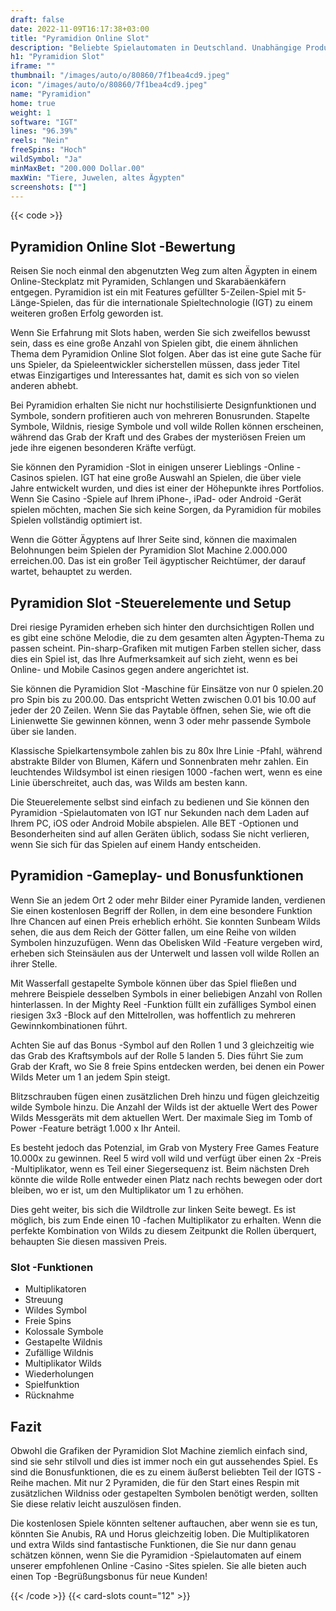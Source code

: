 ```yaml
---
draft: false
date: 2022-11-09T16:17:38+03:00
title: "Pyramidion Online Slot"
description: "Beliebte Spielautomaten in Deutschland. Unabhängige Produktbewertungen und exklusive Anmeldeangebote. Jetzt spielen!"
h1: "Pyramidion Slot"
iframe: ""
thumbnail: "/images/auto/o/80860/7f1bea4cd9.jpeg"
icon: "/images/auto/o/80860/7f1bea4cd9.jpeg"
name: "Pyramidion"
home: true
weight: 1
software: "IGT"
lines: "96.39%"
reels: "Nein"
freeSpins: "Hoch"
wildSymbol: "Ja"
minMaxBet: "200.000 Dollar.00"
maxWin: "Tiere, Juwelen, altes Ägypten"
screenshots: [""]
---
```


{{< code >}}<h2>Pyramidion Online Slot -Bewertung</h2><p>Reisen Sie noch einmal den abgenutzten Weg zum alten Ägypten in einem Online-Steckplatz mit Pyramiden, Schlangen und Skarabäenkäfern entgegen. Pyramidion ist ein mit Features gefüllter 5-Zeilen-Spiel mit 5-Länge-Spielen, das für die internationale Spieltechnologie (IGT) zu einem weiteren großen Erfolg geworden ist.</p><p>Wenn Sie Erfahrung mit Slots haben, werden Sie sich zweifellos bewusst sein, dass es eine große Anzahl von Spielen gibt, die einem ähnlichen Thema dem Pyramidion Online Slot folgen. Aber das ist eine gute Sache für uns Spieler, da Spieleentwickler sicherstellen müssen, dass jeder Titel etwas Einzigartiges und Interessantes hat, damit es sich von so vielen anderen abhebt.</p><p>Bei Pyramidion erhalten Sie nicht nur hochstilisierte Designfunktionen und Symbole, sondern profitieren auch von mehreren Bonusrunden. Stapelte Symbole, Wildnis, riesige Symbole und voll wilde Rollen können erscheinen, während das Grab der Kraft und des Grabes der mysteriösen Freien um jede ihre eigenen besonderen Kräfte verfügt.</p><p>Sie können den Pyramidion -Slot in einigen unserer Lieblings -Online -Casinos spielen. IGT hat eine große Auswahl an Spielen, die über viele Jahre entwickelt wurden, und dies ist einer der Höhepunkte ihres Portfolios. Wenn Sie Casino -Spiele auf Ihrem iPhone-, iPad- oder Android -Gerät spielen möchten, machen Sie sich keine Sorgen, da Pyramidion für mobiles Spielen vollständig optimiert ist.</p><p>Wenn die Götter Ägyptens auf Ihrer Seite sind, können die maximalen Belohnungen beim Spielen der Pyramidion Slot Machine 2.000.000 erreichen.00. Das ist ein großer Teil ägyptischer Reichtümer, der darauf wartet, behauptet zu werden.</p><h2>Pyramidion Slot -Steuerelemente und Setup</h2><p>Drei riesige Pyramiden erheben sich hinter den durchsichtigen Rollen und es gibt eine schöne Melodie, die zu dem gesamten alten Ägypten-Thema zu passen scheint. Pin-sharp-Grafiken mit mutigen Farben stellen sicher, dass dies ein Spiel ist, das Ihre Aufmerksamkeit auf sich zieht, wenn es bei Online- und Mobile Casinos gegen andere angerichtet ist.</p><p>Sie können die Pyramidion Slot -Maschine für Einsätze von nur 0 spielen.20 pro Spin bis zu 200.00. Das entspricht Wetten zwischen 0.01 bis 10.00 auf jeder der 20 Zeilen. Wenn Sie das Paytable öffnen, sehen Sie, wie oft die Linienwette Sie gewinnen können, wenn 3 oder mehr passende Symbole über sie landen.</p><p>Klassische Spielkartensymbole zahlen bis zu 80x Ihre Linie -Pfahl, während abstrakte Bilder von Blumen, Käfern und Sonnenbraten mehr zahlen. Ein leuchtendes Wildsymbol ist einen riesigen 1000 -fachen wert, wenn es eine Linie überschreitet, auch das, was Wilds am besten kann.</p><p>Die Steuerelemente selbst sind einfach zu bedienen und Sie können den Pyramidion -Spielautomaten von IGT nur Sekunden nach dem Laden auf Ihrem PC, iOS oder Android Mobile abspielen. Alle BET -Optionen und Besonderheiten sind auf allen Geräten üblich, sodass Sie nicht verlieren, wenn Sie sich für das Spielen auf einem Handy entscheiden.</p><h2>Pyramidion -Gameplay- und Bonusfunktionen</h2><p>Wenn Sie an jedem Ort 2 oder mehr Bilder einer Pyramide landen, verdienen Sie einen kostenlosen Begriff der Rollen, in dem eine besondere Funktion Ihre Chancen auf einen Preis erheblich erhöht. Sie konnten Sunbeam Wilds sehen, die aus dem Reich der Götter fallen, um eine Reihe von wilden Symbolen hinzuzufügen. Wenn das Obelisken Wild -Feature vergeben wird, erheben sich Steinsäulen aus der Unterwelt und lassen voll wilde Rollen an ihrer Stelle.</p><p>Mit Wasserfall gestapelte Symbole können über das Spiel fließen und mehrere Beispiele desselben Symbols in einer beliebigen Anzahl von Rollen hinterlassen. In der Mighty Reel -Funktion füllt ein zufälliges Symbol einen riesigen 3x3 -Block auf den Mittelrollen, was hoffentlich zu mehreren Gewinnkombinationen führt.</p><p>Achten Sie auf das Bonus -Symbol auf den Rollen 1 und 3 gleichzeitig wie das Grab des Kraftsymbols auf der Rolle 5 landen 5. Dies führt Sie zum Grab der Kraft, wo Sie 8 freie Spins entdecken werden, bei denen ein Power Wilds Meter um 1 an jedem Spin steigt.</p><p>Blitzschrauben fügen einen zusätzlichen Dreh hinzu und fügen gleichzeitig wilde Symbole hinzu. Die Anzahl der Wilds ist der aktuelle Wert des Power Wilds Messgeräts mit dem aktuellen Wert. Der maximale Sieg im Tomb of Power -Feature beträgt 1.000 x Ihr Anteil.</p><p>Es besteht jedoch das Potenzial, im Grab von Mystery Free Games Feature 10.000x zu gewinnen. Reel 5 wird voll wild und verfügt über einen 2x -Preis -Multiplikator, wenn es Teil einer Siegersequenz ist. Beim nächsten Dreh könnte die wilde Rolle entweder einen Platz nach rechts bewegen oder dort bleiben, wo er ist, um den Multiplikator um 1 zu erhöhen.</p><p>Dies geht weiter, bis sich die Wildtrolle zur linken Seite bewegt. Es ist möglich, bis zum Ende einen 10 -fachen Multiplikator zu erhalten. Wenn die perfekte Kombination von Wilds zu diesem Zeitpunkt die Rollen überquert, behaupten Sie diesen massiven Preis.</p><h3>
Slot -Funktionen</h3><ul>
<li></span>
Multiplikatoren</li>
<li></span>
Streuung</li>
<li></span>
Wildes Symbol</li>
<li></span>
Freie Spins</li>
<li></span>
Kolossale Symbole</li>
<li></span>
Gestapelte Wildnis</li>
<li></span>
Zufällige Wildnis</li>
<li></span>
Multiplikator Wilds</li>
<li></span>
Wiederholungen</li>
<li></span>
Spielfunktion</li>
<li></span>
Rücknahme</li></ul><h2>Fazit</h2><p>Obwohl die Grafiken der Pyramidion Slot Machine ziemlich einfach sind, sind sie sehr stilvoll und dies ist immer noch ein gut aussehendes Spiel. Es sind die Bonusfunktionen, die es zu einem äußerst beliebten Teil der IGTS -Reihe machen. Mit nur 2 Pyramiden, die für den Start eines Respin mit zusätzlichen Wildniss oder gestapelten Symbolen benötigt werden, sollten Sie diese relativ leicht auszulösen finden.</p><p>Die kostenlosen Spiele könnten seltener auftauchen, aber wenn sie es tun, könnten Sie Anubis, RA und Horus gleichzeitig loben. Die Multiplikatoren und extra Wilds sind fantastische Funktionen, die Sie nur dann genau schätzen können, wenn Sie die Pyramidion -Spielautomaten auf einem unserer empfohlenen Online -Casino -Sites spielen. Sie alle bieten auch einen Top -Begrüßungsbonus für neue Kunden!</p>{{< /code >}}
 {{< card-slots count="12" >}}
